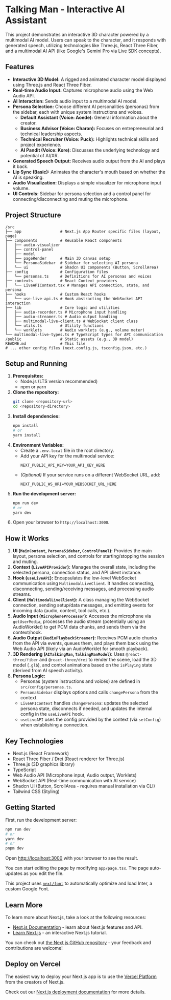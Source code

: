 # Talking Man - Interactive AI Assistant

This project demonstrates an interactive 3D character powered by a multimodal AI model. Users can speak to the character, and it responds with generated speech, utilizing technologies like Three.js, React Three Fiber, and a multimodal AI API (like Google's Gemini Pro via Live SDK concepts).

## Features

*   **Interactive 3D Model:** A rigged and animated character model displayed using Three.js and React Three Fiber.
*   **Real-time Audio Input:** Captures microphone audio using the Web Audio API.
*   **AI Interaction:** Sends audio input to a multimodal AI model.
*   **Persona Selection:** Choose different AI personalities (personas) from the sidebar, each with unique system instructions and voices.
    *   **Default Assistant (Voice: Aoede):** General information about the creator.
    *   **Business Advisor (Voice: Charon):** Focuses on entrepreneurial and technical leadership aspects.
    *   **Technical Recruiter (Voice: Puck):** Highlights technical skills and project experience.
    *   **AI Pandit (Voice: Kore):** Discusses the underlying technology and potential of AI/XR.
*   **Generated Speech Output:** Receives audio output from the AI and plays it back.
*   **Lip Sync (Basic):** Animates the character's mouth based on whether the AI is speaking.
*   **Audio Visualization:** Displays a simple visualizer for microphone input volume.
*   **UI Controls:** Sidebar for persona selection and a control panel for connecting/disconnecting and muting the microphone.

## Project Structure

```
/src
├── app                 # Next.js App Router specific files (layout, page)
├── components          # Reusable React components
│   ├── audio-visualizer
│   ├── control-panel
│   ├── model
│   ├── pageRender      # Main 3D canvas setup
│   └── PersonaSidebar  # Sidebar for selecting AI persona
│   └── ui              # Shadcn UI components (Button, ScrollArea)
├── config              # Configuration files
│   └── personas.ts     # Definitions for AI personas and voices
├── contexts            # React Context providers
│   └── LiveAPIContext.tsx # Manages API connection, state, and persona
├── hooks               # Custom React hooks
│   └── use-live-api.ts # Hook abstracting the WebSocket API interaction
├── lib                 # Core logic and utilities
│   ├── audio-recorder.ts # Microphone input handling
│   ├── audio-streamer.ts # Audio output handling
│   ├── multimodal-live-client.ts # WebSocket client class
│   └── utils.ts        # Utility functions
│   └── worklets        # Audio worklets (e.g., volume meter)
└── multimodal-live-types.ts # TypeScript types for API communication
/public                 # Static assets (e.g., 3D model)
README.md               # This file
# ... other config files (next.config.js, tsconfig.json, etc.)
```

## Setup and Running

1.  **Prerequisites:**
    *   Node.js (LTS version recommended)
    *   npm or yarn
2.  **Clone the repository:**
    ```bash
    git clone <repository-url>
    cd <repository-directory>
    ```
3.  **Install dependencies:**
    ```bash
    npm install
    # or
    yarn install
    ```
4.  **Environment Variables:**
    *   Create a `.env.local` file in the root directory.
    *   Add your API key for the multimodal service:
        ```
        NEXT_PUBLIC_API_KEY=YOUR_API_KEY_HERE
        ```
    *   *(Optional)* If your service runs on a different WebSocket URL, add:
        ```
        NEXT_PUBLIC_WS_URI=YOUR_WEBSOCKET_URL_HERE
        ```
5.  **Run the development server:**
    ```bash
    npm run dev
    # or
    yarn dev
    ```
6.  Open your browser to `http://localhost:3000`.

## How it Works

1.  **UI (`MainContent`, `PersonaSidebar`, `ControlPanel`):** Provides the main layout, persona selection, and controls for starting/stopping the session and muting.
2.  **Context (`LiveAPIProvider`):** Manages the overall state, including the selected persona, connection status, and API client instance.
3.  **Hook (`useLiveAPI`):** Encapsulates the low-level WebSocket communication using `MultimodalLiveClient`. It handles connecting, disconnecting, sending/receiving messages, and processing audio streams.
4.  **Client (`MultimodalLiveClient`):** A class managing the WebSocket connection, sending setup/data messages, and emitting events for incoming data (audio, content, tool calls, etc.).
5.  **Audio Input (`MicrophoneProcessor`):** Accesses the microphone via `getUserMedia`, processes the audio stream (potentially using an AudioWorklet) to get PCM data chunks, and sends them via the context/hook.
6.  **Audio Output (`AudioPlaybackStreamer`):** Receives PCM audio chunks from the API via events, queues them, and plays them back using the Web Audio API (likely via an AudioWorklet for smooth playback).
7.  **3D Rendering (`AITalkingMan`, `TalkingManModel`):** Uses `@react-three/fiber` and `@react-three/drei` to render the scene, load the 3D model (`.glb`), and control animations based on the `isPlaying` state (derived from AI speech activity).
8.  **Persona Logic:**
    *   Personas (system instructions and voices) are defined in `src/config/personas.ts`.
    *   `PersonaSidebar` displays options and calls `changePersona` from the context.
    *   `LiveAPIContext` handles `changePersona`: updates the selected persona state, disconnects if needed, and updates the internal config in the `useLiveAPI` hook.
    *   `useLiveAPI` uses the config provided by the context (via `setConfig`) when establishing a connection.

## Key Technologies

*   Next.js (React Framework)
*   React Three Fiber / Drei (React renderer for Three.js)
*   Three.js (3D graphics library)
*   TypeScript
*   Web Audio API (Microphone input, Audio output, Worklets)
*   WebSocket API (Real-time communication with AI service)
*   Shadcn UI (Button, ScrollArea - requires manual installation via CLI)
*   Tailwind CSS (Styling)

## Getting Started

First, run the development server:

```bash
npm run dev
# or
yarn dev
# or
pnpm dev
```

Open [http://localhost:3000](http://localhost:3000) with your browser to see the result.

You can start editing the page by modifying `app/page.tsx`. The page auto-updates as you edit the file.

This project uses [`next/font`](https://nextjs.org/docs/basic-features/font-optimization) to automatically optimize and load Inter, a custom Google Font.

## Learn More

To learn more about Next.js, take a look at the following resources:

- [Next.js Documentation](https://nextjs.org/docs) - learn about Next.js features and API.
- [Learn Next.js](https://nextjs.org/learn) - an interactive Next.js tutorial.

You can check out [the Next.js GitHub repository](https://github.com/vercel/next.js/) - your feedback and contributions are welcome!

## Deploy on Vercel

The easiest way to deploy your Next.js app is to use the [Vercel Platform](https://vercel.com/new?utm_medium=default-template&filter=next.js&utm_source=create-next-app&utm_campaign=create-next-app-readme) from the creators of Next.js.

Check out our [Next.js deployment documentation](https://nextjs.org/docs/deployment) for more details.
